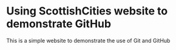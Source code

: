 # Using ScottishCities website to demonstrate GitHub
This is a simple website to demonstrate the use of Git and GitHub
